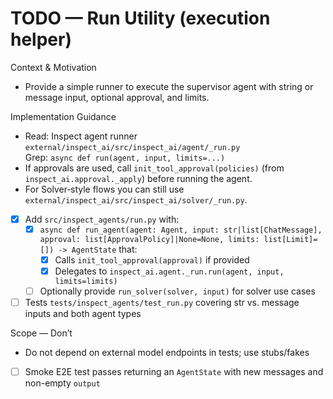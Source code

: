 # TODO — Run Utility (execution helper)

Context & Motivation
- Provide a simple runner to execute the supervisor agent with string or message input, optional approval, and limits.

Implementation Guidance
- Read: Inspect agent runner `external/inspect_ai/src/inspect_ai/agent/_run.py`  
  Grep: `async def run(agent, input, limits=...)`
- If approvals are used, call `init_tool_approval(policies)` (from `inspect_ai.approval._apply`) before running the agent.
- For Solver‑style flows you can still use `external/inspect_ai/src/inspect_ai/solver/_run.py`.

- [x] Add `src/inspect_agents/run.py` with:
  - [x] `async def run_agent(agent: Agent, input: str|list[ChatMessage], approval: list[ApprovalPolicy]|None=None, limits: list[Limit]=[]) -> AgentState` that:
    - [x] Calls `init_tool_approval(approval)` if provided
    - [x] Delegates to `inspect_ai.agent._run.run(agent, input, limits=limits)`
  - [ ] Optionally provide `run_solver(solver, input)` for solver use cases
- [ ] Tests `tests/inspect_agents/test_run.py` covering str vs. message inputs and both agent types

Scope — Don’t
- Do not depend on external model endpoints in tests; use stubs/fakes

- [ ] Smoke E2E test passes returning an `AgentState` with new messages and non-empty `output`
